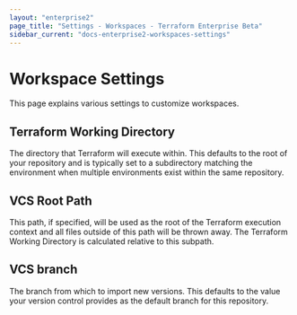 ```yaml
---
layout: "enterprise2"
page_title: "Settings - Workspaces - Terraform Enterprise Beta"
sidebar_current: "docs-enterprise2-workspaces-settings"
---
```


# Workspace Settings

This page explains various settings to customize workspaces.

## Terraform Working Directory
The directory that Terraform will execute within. This defaults to the root of
your repository and is typically set to a subdirectory matching the environment
when multiple environments exist within the same repository.

## VCS Root Path
This path, if specified, will be used as the root of the Terraform execution
context and all files outside of this path will be thrown away. The Terraform
Working Directory is calculated relative to this subpath.

## VCS branch
The branch from which to import new versions. This defaults to the value your
version control provides as the default branch for this repository.
